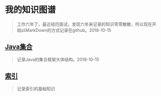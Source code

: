 # 我的知识图谱
> 工作六年了，最近经历面试，发现六年来记录的知识零零散散，所以现在开始以MarkDown的方式记录在github。2018-10-15
## [Java集合](http://www.baidu.com)
> 记录Java的集合框架大体结构。2018-10-15    
## [索引](https://github.com/136759790/KnowledgeGraph/blob/master/java/db/%E7%B4%A2%E5%BC%95.md)
> 记录索引的基础知识